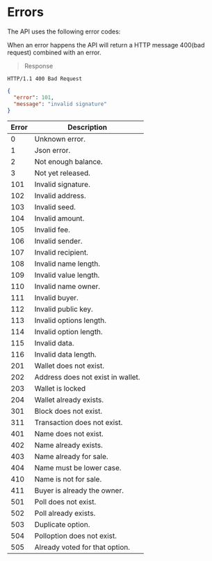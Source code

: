 # Errors

The API uses the following error codes:

When an error happens the API will return a HTTP message 400(bad request) combined with an error.

> Response  

```http
HTTP/1.1 400 Bad Request
```

```json
{
  "error": 101,
  "message": "invalid signature"
}
```

| Error | Description |
| --- | --- |
| 0 | Unknown error. |
| 1 | Json error. |
| 2 | Not enough balance. |
| 3 | Not yet released. |
| 101 | Invalid signature. |
| 102 | Invalid address. |
| 103 | Invalid seed. |
| 104 | Invalid amount. |
| 105 | Invalid fee. |
| 106 | Invalid sender. |
| 107 | Invalid recipient. |
| 108 | Invalid name length. |
| 109 | Invalid value length. |
| 110 | Invalid name owner. |
| 111 | Invalid buyer. |
| 112 | Invalid public key. |
| 113 | Invalid options length. |
| 114 | Invalid option length. |
| 115 | Invalid data. |
| 116 | Invalid data length. |
| 201 | Wallet does not exist. |
| 202 | Address does not exist in wallet. |
| 203 | Wallet is locked |
| 204 | Wallet already exists. |
| 301 | Block does not exist. |
| 311 | Transaction does not exist. |
| 401 | Name does not exist. |
| 402 | Name already exists. |
| 403 | Name already for sale. |
| 404 | Name must be lower case. |
| 410 | Name is not for sale. |
| 411 | Buyer is already the owner. |
| 501 | Poll does not exist. |
| 502 | Poll already exists. |
| 503 | Duplicate option. |
| 504 | Polloption does not exist. |
| 505 | Already voted for that option. |
